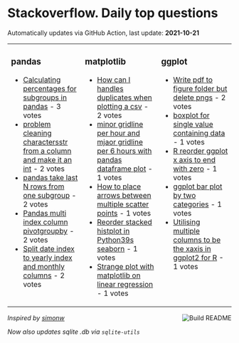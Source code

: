 # Stackoverflow. Daily top questions 

Automatically updates via GitHub Action, last update: **<!-- date starts -->2021-10-21<!-- date ends -->**


<table><tr><td valign="top" width="33%">

### pandas
<!-- pandas starts -->
* [Calculating percentages for subgroups in pandas](https://stackoverflow.com/questions/69657496/calculating-percentages-for-sub-groups-in-pandas) - 3 votes
* [problem cleaning charactersstr from a column and make it an int](https://stackoverflow.com/questions/69668496/problem-cleaning-characters-str-from-a-column-and-make-it-an-int) - 2 votes
* [pandas  take last N rows from one subgroup](https://stackoverflow.com/questions/69659950/pandas-take-last-n-rows-from-one-subgroup) - 2 votes
* [Pandas multi index column pivotgroupby](https://stackoverflow.com/questions/69656231/pandas-multi-index-column-pivot-groupby) - 2 votes
* [Split date index to yearly index and monthly columns](https://stackoverflow.com/questions/69655662/split-date-index-to-yearly-index-and-monthly-columns) - 2 votes
<!-- pandas ends -->
</td><td valign="top" width="34%">


### matplotlib
<!-- matplotlib starts -->
* [How can I handles duplicates when plotting a csv](https://stackoverflow.com/questions/69655047/how-can-i-handles-duplicates-when-plotting-a-csv) - 2 votes
* [minor gridline per hour and mjaor gridline per 6 hours with pandas dataframe plot](https://stackoverflow.com/questions/69666935/minor-gridline-per-hour-and-mjaor-gridline-per-6-hours-with-pandas-dataframe-plo) - 1 votes
* [How to place arrows between multiple scatter points](https://stackoverflow.com/questions/69664026/how-to-place-arrows-between-multiple-scatter-points) - 1 votes
* [Reorder stacked histplot in Python39s seaborn](https://stackoverflow.com/questions/69661290/re-order-stacked-histplot-in-pythons-seaborn) - 1 votes
* [Strange plot with matplotlib on linear regression](https://stackoverflow.com/questions/69663867/strange-plot-with-matplotlib-on-linear-regression) - 1 votes
<!-- matplotlib ends -->
</td><td valign="top" width="34%">


### ggplot
<!-- ggplot2 starts -->
* [Write pdf to figure folder but delete pngs](https://stackoverflow.com/questions/69659874/write-pdf-to-figure-folder-but-delete-pngs) - 2 votes
* [boxplot for single value containing data](https://stackoverflow.com/questions/69666029/boxplot-for-single-value-containing-data) - 1 votes
* [R reorder ggplot x axis to end with zero](https://stackoverflow.com/questions/69657509/r-reorder-ggplot-x-axis-to-end-with-zero) - 1 votes
* [ggplot bar plot by two categories](https://stackoverflow.com/questions/69664472/ggplot-bar-plot-by-two-categories) - 1 votes
* [Utilising multiple columns to be the xaxis in ggplot2 for R](https://stackoverflow.com/questions/69663823/utilising-multiple-columns-to-be-the-x-axis-in-ggplot2-for-r) - 1 votes
<!-- ggplot2 ends -->
</td></tr></table>

<a href="https://github.com/hp0404/hp0404/actions"><img src="https://github.com/hp0404/hp0404/workflows/Build%20README/badge.svg" align="right" alt="Build README"></a> <p>*Inspired by  [simonw](https://github.com/simonw/simonw)*</p> <p> *Now also updates sqlite .db via `sqlite-utils`* </p>
